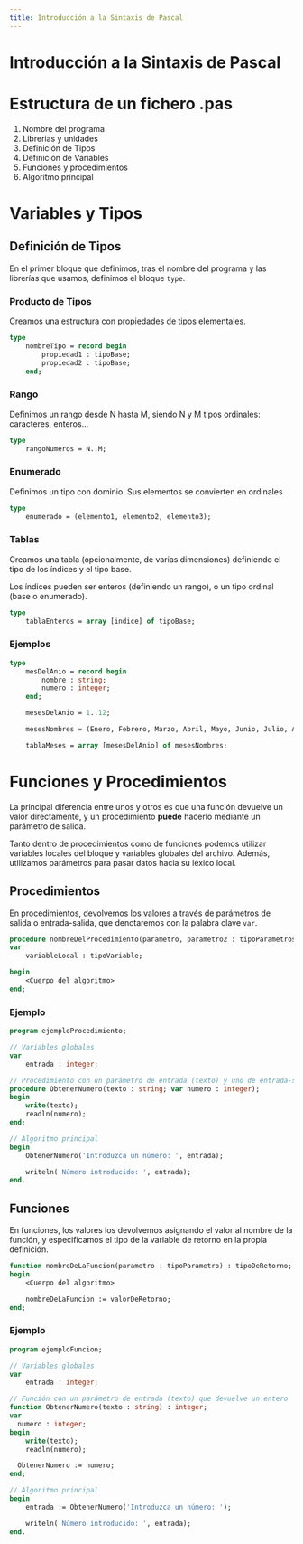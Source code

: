 ```yaml
---
title: Introducción a la Sintaxis de Pascal
---
```


# Introducción a la Sintaxis de Pascal

# Estructura de un fichero .pas

1. Nombre del programa
2. Librerias y unidades
3. Definición de Tipos
4. Definición de Variables
5. Funciones y procedimientos
6. Algoritmo principal

# Variables y Tipos

## Definición de Tipos

En el primer bloque que definimos, tras el nombre del programa y las librerías que usamos, definimos el bloque `type`.

### Producto de Tipos

Creamos una estructura con propiedades de tipos elementales.

```pascal
type
	nombreTipo = record begin
		propiedad1 : tipoBase;
		propiedad2 : tipoBase;
	end;
```

### Rango

Definimos un rango desde N hasta M, siendo N y M tipos ordinales: caracteres, enteros...

```pascal
type
	rangoNumeros = N..M;
```

### Enumerado

Definimos un tipo con dominio. Sus elementos se convierten en ordinales

```pascal
type
	enumerado = (elemento1, elemento2, elemento3);
```

### Tablas

Creamos una tabla (opcionalmente, de varias dimensiones) definiendo el tipo de los índices y el tipo base.

Los índices pueden ser enteros (definiendo un rango), o un tipo ordinal (base o enumerado).

```pascal
type
	tablaEnteros = array [indice] of tipoBase;
```

### Ejemplos

```pascal
type
	mesDelAnio = record begin
		nombre : string;
		numero : integer;
	end;

	mesesDelAnio = 1..12;

	mesesNombres = (Enero, Febrero, Marzo, Abril, Mayo, Junio, Julio, Agosto, Septiembre, Octubre, Noviembre, Diciembre);

	tablaMeses = array [mesesDelAnio] of mesesNombres;
```

# Funciones y Procedimientos

La principal diferencia entre unos y otros es que una función devuelve un valor directamente, y un procedimiento **puede** hacerlo mediante un parámetro de salida.

Tanto dentro de procedimientos como de funciones podemos utilizar variables locales del bloque y variables globales del archivo. Además, utilizamos parámetros para pasar datos hacia su léxico local.

## Procedimientos

En procedimientos, devolvemos los valores a través de parámetros de salida o entrada-salida, que denotaremos con la palabra clave `var`.

```pascal
procedure nombreDelProcedimiento(parametro, parametro2 : tipoParametros; var parametro3 : tipoParametro3);
var
	variableLocal : tipoVariable;

begin
	<Cuerpo del algoritmo>
end;
```

### Ejemplo

```pascal
program ejemploProcedimiento;

// Variables globales
var
	entrada : integer;

// Procedimiento con un parámetro de entrada (texto) y uno de entrada-salida (numero)
procedure ObtenerNumero(texto : string; var numero : integer);
begin
	write(texto);
	readln(numero);
end;

// Algoritmo principal
begin
	ObtenerNumero('Introduzca un número: ', entrada);

	writeln('Número introducido: ', entrada);
end.
```

## Funciones

En funciones, los valores los devolvemos asignando el valor al nombre de la función, y especificamos el tipo de la variable de retorno en la propia definición.

```pascal
function nombreDeLaFuncion(parametro : tipoParametro) : tipoDeRetorno;
begin
	<Cuerpo del algoritmo>

	nombreDeLaFuncion := valorDeRetorno;
end;
```

### Ejemplo

```pascal
program ejemploFuncion;

// Variables globales
var
	entrada : integer;

// Función con un parámetro de entrada (texto) que devuelve un entero
function ObtenerNumero(texto : string) : integer;
var
  numero : integer;
begin
	write(texto);
	readln(numero);

  ObtenerNumero := numero;
end;

// Algoritmo principal
begin
	entrada := ObtenerNumero('Introduzca un número: ');

	writeln('Número introducido: ', entrada);
end.
```

